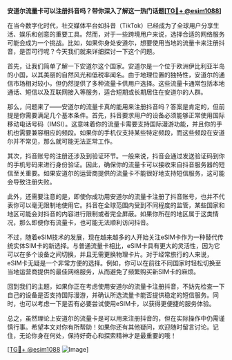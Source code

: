 **安道尔流量卡可以注册抖音吗？带你深入了解这一热门话题[[TG💪+ @esim1088](https://t.me/s/esim1088)]**

在当今数字化时代，社交媒体平台如抖音（TikTok）已经成为了全球用户分享生活、娱乐和创意的重要工具。然而，对于一些跨境用户来说，选择合适的网络服务可能会成为一个挑战。比如，如果你身处安道尔，想要使用当地的流量卡来注册抖音，是否可行呢？今天我们就来详细探讨一下这个问题。

首先，让我们简单了解一下安道尔这个国家。安道尔是一个位于欧洲伊比利亚半岛的小国，以其美丽的自然风光和低税率闻名。由于地理位置的独特性，安道尔的通信市场相对较小，但仍然提供了多种流量卡供用户选择。这些流量卡通常包括本地通话、短信以及互联网接入等服务，适合短期或长期居住在安道尔的人群。

那么，问题来了——安道尔的流量卡真的能用来注册抖音吗？答案是肯定的，但前提是你需要满足几个基本条件。首先，抖音要求用户的设备必须能够正常使用国际移动电话号码（IMSI）。这意味着你的流量卡需要支持国际漫游功能，并且你的手机也需要兼容相应的频段。如果你的手机仅支持某些特定频段，而这些频段在安道尔并不常见，那么就可能无法正常工作。

其次，抖音账号的注册还涉及到验证环节。一般来说，抖音会通过发送验证码到你的手机号码来进行身份验证。因此，确保你的流量卡可以接收来自抖音服务器的短信至关重要。如果安道尔的运营商提供的流量卡不能很好地支持短信服务，这可能会导致注册失败。

此外，还需要注意的是，即使你成功用安道尔的流量卡注册了抖音账号，也并不代表你可以毫无限制地使用它。抖音在全球范围内受到不同程度的监管，某些国家和地区可能会对抖音的内容进行限制或者完全屏蔽。如果你所在的地区属于这类情况，那么即便你有流量卡，也可能无法顺利访问抖音。

不过，随着eSIM技术的发展，现在越来越多的人开始关注eSIM卡作为一种替代传统实体SIM卡的新选择。与普通流量卡相比，eSIM卡具有更大的灵活性，因为它可以在多个设备之间切换，并且无需更换物理卡片。对于经常旅行的人来说，eSIM卡无疑是一个非常方便的选择。例如，你可以在前往不同国家时轻松切换至当地运营商提供的最佳网络服务，从而避免了频繁购买新SIM卡的麻烦。

回到我们的主题，如果你正在考虑使用安道尔的流量卡注册抖音，不妨先检查一下自己的设备是否支持国际漫游，并确认所选流量卡能否提供稳定的短信服务。同时，也可以考虑一下是否有必要尝试使用eSIM卡，以获得更便捷的服务体验。

总之，虽然理论上安道尔的流量卡是可以用来注册抖音的，但在实际操作中仍需谨慎行事。希望本文对你有所帮助！如果你还有其他疑问，欢迎随时留言讨论。记住，无论你身在何处，保持好奇心和探索精神才是最重要的哦！

[[TG💪+ @esim1088](https://t.me/s/esim1088) ![Image](https://i.postimg.cc/4NQfJmqS/Snipaste-2025-05-13-00-14-12.png)]